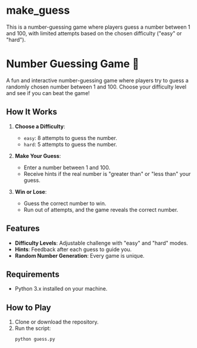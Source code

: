 # make_guess
This is a number-guessing game where players guess a number between 1 and 100, with limited attempts based on the chosen difficulty ("easy" or "hard").
# Number Guessing Game 🎯

A fun and interactive number-guessing game where players try to guess a randomly chosen number between 1 and 100. Choose your difficulty level and see if you can beat the game!

## How It Works

1. **Choose a Difficulty**: 
   - `easy`: 8 attempts to guess the number.
   - `hard`: 5 attempts to guess the number.

2. **Make Your Guess**:
   - Enter a number between 1 and 100.
   - Receive hints if the real number is "greater than" or "less than" your guess.

3. **Win or Lose**:
   - Guess the correct number to win.
   - Run out of attempts, and the game reveals the correct number.

## Features

- **Difficulty Levels**: Adjustable challenge with "easy" and "hard" modes.
- **Hints**: Feedback after each guess to guide you.
- **Random Number Generation**: Every game is unique.

## Requirements

- Python 3.x installed on your machine.

## How to Play

1. Clone or download the repository.
2. Run the script:
   ```bash
   python guess.py

